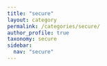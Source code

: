 ```yaml
---
title: "secure"
layout: category
permalink: /categories/secure/
author_profile: true
taxonomy: secure
sidebar:
  nav: "secure"
---
```

